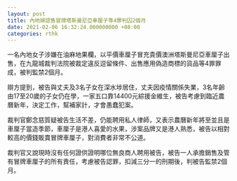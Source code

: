 ```yaml
---
layout: post
title: 內地婦認售冒牌塔斯曼尼亞車厘子等4罪判囚2個月
date: 2021-02-06 16:32:24.000000000 +08:00
categories: rthk
---
```


一名內地女子涉嫌在油麻地果欄，以平價車厘子冒充貴價澳洲塔斯曼尼亞車厘子出售，在九龍城裁判法院被裁定違反逗留條件、出售應用偽造商標的貨品等4罪罪成，被判監禁2個月。

辯方提到，被告與丈夫及3名子女在深水埗居住，丈夫因疫情關係失業，3名年齡由17至20歲的子女仍在學，一家五口靠14400元綜援金維生，被告考慮到臨近農曆新年，決定工作，幫補家計，才會愚蠢犯案。

裁判官鄭念慈質疑被告生活不差，仍能聘用私人律師，又表示農曆新年將至並且是車厘子當造季節，車厘子是港人喜愛的水果，涉案品牌又是港人熟悉，被告以相對較高的價錢販賣冒牌車厘子，對消費者非常不公道。

裁判官又說現時沒有任何證供證明哪位無良商人聘用被告，被告一人承擔銷售及管有冒牌車厘子的所有責任，考慮被告認罪，扣減三分一的刑期後，判被告監禁2個月。
